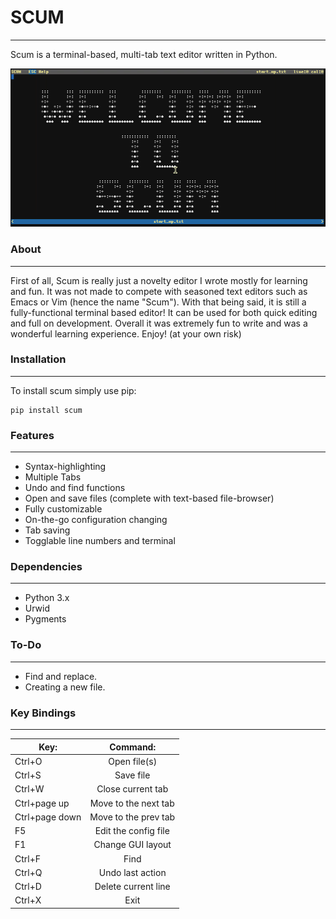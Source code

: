 # SCUM
------------
Scum is a terminal-based, multi-tab text editor written in Python.

![](https://github.com/CCareaga/scum/blob/master/scum/docs/scum.gif?raw=true "Scum in urxvt!")

### About
------------
First of all, Scum is really just a novelty editor I wrote mostly for learning and fun. It was not made to compete with
seasoned text editors such as Emacs or Vim (hence the name "Scum"). With that being said, it is still a fully-functional
terminal based editor! It can be used for both quick editing and full on development. Overall it was extremely fun to write
and was a wonderful learning experience. Enjoy! (at your own risk)

### Installation
------------
To install scum simply use pip:

```
pip install scum
```

### Features
------------
  - Syntax-highlighting
  - Multiple Tabs
  - Undo and find functions
  - Open and save files (complete with text-based file-browser)
  - Fully customizable
  - On-the-go configuration changing
  - Tab saving
  - Togglable line numbers and terminal

### Dependencies
------------
 - Python 3.x
 - Urwid
 - Pygments

### To-Do
------------
- Find and replace.
- Creating a new file.

### Key Bindings
------------
| Key:          | Command:              |
| ------------- |:---------------------:|
| Ctrl+O        | Open file(s)          |
| Ctrl+S        | Save file             |
| Ctrl+W        | Close current tab     |
| Ctrl+page up  | Move to the next tab  |
| Ctrl+page down| Move to the prev tab  |
| F5            | Edit the config file  |
| F1            | Change GUI layout     |
| Ctrl+F        | Find                  |
| Ctrl+Q        | Undo last action      |
| Ctrl+D        | Delete current line   |
| Ctrl+X        | Exit                  |

